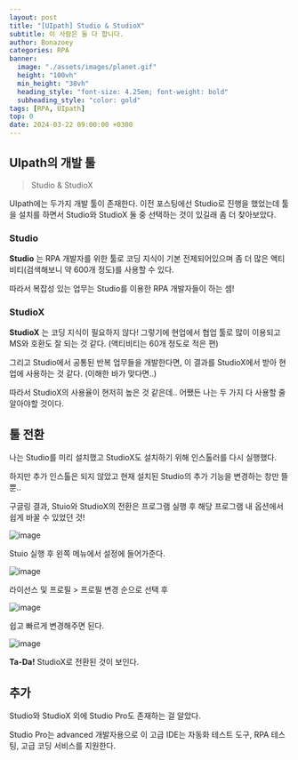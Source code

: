 ```yaml
---
layout: post
title: "[UIpath] Studio & StudioX"
subtitle: 이 사람은 둘 다 합니다.
author: Bonazoey
categories: RPA
banner:
  image: "./assets/images/planet.gif"
  height: "100vh"
  min_height: "38vh"
  heading_style: "font-size: 4.25em; font-weight: bold"
  subheading_style: "color: gold"
tags: [RPA, UIpath]
top: 0
date: 2024-03-22 09:00:00 +0300
---
```


## UIpath의 개발 툴

> Studio & StudioX

UIpath에는 두가지 개발 툴이 존재한다. 이전 포스팅에선 Studio로 진행을 했었는데 툴을 설치를 하면서 Studio와 StudioX 둘 중 선택하는 것이 있길래 좀 더 찾아보았다.

### Studio

**Studio** 는 RPA 개발자를 위한 툴로 코딩 지식이 기본 전제되어있으며 좀 더 많은 액티비티(검색해보니 약 600개 정도)를 사용할 수 있다.

따라서 복잡성 있는 업무는 Studio를 이용한 RPA 개발자들이 하는 셈!

### StudioX

**StudioX** 는 코딩 지식이 필요하지 않다! 그렇기에 현업에서 협업 툴로 많이 이용되고 MS와 호환도 잘 되는 것 같다. (액티비티는 60개 정도로 적은 편)

그리고 Studio에서 공통된 반복 업무들을 개발한다면, 이 결과를 StudioX에서 받아 현업에 사용하는 것 같다. (이해한 바가 맞다면..)

따라서 StudioX의 사용율이 현저히 높은 것 같은데.. 어쨌든 나는 두 가지 다 사용할 줄 알아야할 것이다.

## 툴 전환

나는 Studio를 미리 설치했고 StudioX도 설치하기 위해 인스톨러를 다시 실행했다.

하지만 추가 인스톨은 되지 않았고 현재 설치된 Studio의 추가 기능을 변경하는 창만 뜰 뿐..

구글링 결과, Stuio와 StudioX의 전환은 프로그램 실행 후 해당 프로그램 내 옵션에서 쉽게 바꿀 수 있었던 것!

![image](https://github.com/bonazoey/bonazoey.github.io/assets/142956374/a947974f-db99-4bbf-8f64-96eb745d9746)

Stuio 실행 후 왼쪽 메뉴에서 설정에 들어가준다.

![image](https://github.com/bonazoey/bonazoey.github.io/assets/142956374/ae7f2bbc-0d9f-454f-91a0-932410c6327d)

라이선스 및 프로필 > 프로필 변경 순으로 선택 후

![image](https://github.com/bonazoey/bonazoey.github.io/assets/142956374/72872929-1f68-4939-b974-17b914b5c396)

쉽고 빠르게 변경해주면 된다.

![image](https://github.com/bonazoey/bonazoey.github.io/assets/142956374/f5777567-8a2e-4d34-ae45-48ec9c65d7a7)

**Ta-Da!** StudioX로 전환된 것이 보인다.

## 추가

Studio와 StudioX 외에 Studio Pro도 존재하는 걸 알았다.

Studio Pro는 advanced 개발자용으로 이 고급 IDE는 자동화 테스트 도구, RPA 테스팅, 고급 코딩 서비스를 지원한다.
